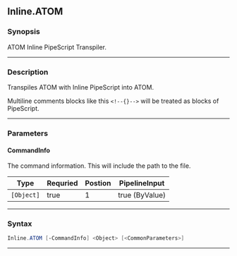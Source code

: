 
Inline.ATOM
-----------
### Synopsis
ATOM Inline PipeScript Transpiler.

---
### Description

Transpiles ATOM with Inline PipeScript into ATOM.

Multiline comments blocks like this ```<!--{}-->``` will be treated as blocks of PipeScript.

---
### Parameters
#### **CommandInfo**

The command information.  This will include the path to the file.



|Type          |Requried|Postion|PipelineInput |
|--------------|--------|-------|--------------|
|```[Object]```|true    |1      |true (ByValue)|
---
### Syntax
```PowerShell
Inline.ATOM [-CommandInfo] <Object> [<CommonParameters>]
```
---


